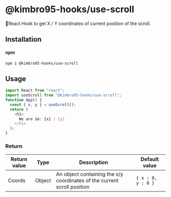 # @kimbro95-hooks/use-scroll

📌React Hook to get X / Y coordinates of current position of the scroll.

## Installation

#### npm

`npm i @kimbro95-hooks/use-scroll`

## Usage

```js
import React from "react";
import useScroll from "@kimbro95-hooks/use-scroll";
function App() {
  const { x, y } = useScroll();
  return (
    <h1>
      We are in: {x} / {y}
    </h1>
  );
}
```

### Return

| Return value | Type   | Description                                                             | Default value        |
| ------------ | ------ | ----------------------------------------------------------------------- | ---------------------|
| Coords       | Object | An object containing the x/y coordinates of the current scroll position | `{ x : 0,  y : 0 }`  |